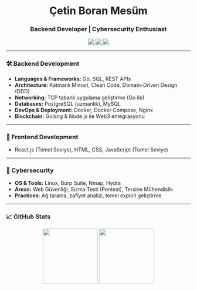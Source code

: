 <h1 align="center">Çetin Boran Mesüm</h1>
<h3 align="center">Backend Developer | Cybersecurity Enthusiast</h3>

<p align="center">
  <a href="https://linkedin.com/in/cetinboran" target="_blank">
    <img src="https://img.shields.io/badge/LinkedIn-0077B5?style=flat&logo=linkedin&logoColor=white" />
  </a>
  <a href="mailto:cetinmesum@gmail.com">
    <img src="https://img.shields.io/badge/Email-D14836?style=flat&logo=gmail&logoColor=white" />
  </a>
  <a href="https://github.com/cetinboran" target="_blank">
    <img src="https://img.shields.io/badge/GitHub-181717?style=flat&logo=github&logoColor=white" />
  </a>
</p>

---

### 🛠 Backend Development
- **Languages & Frameworks:** Go, SQL, REST APIs  
- **Architecture:** Katmanlı Mimari, Clean Code, Domain-Driven Design (DDD)  
- **Networking:** TCP tabanlı uygulama geliştirme (Go ile)  
- **Databases:** PostgreSQL (uzmanlık), MySQL  
- **DevOps & Deployment:** Docker, Docker Compose, Nginx  
- **Blockchain:** Golang & Node.js ile Web3 entegrasyonu  

---

### 🎨 Frontend Development
- React.js (Temel Seviye), HTML, CSS, JavaScript (Temel Seviye)  

---

### 🔐 Cybersecurity
- **OS & Tools:** Linux, Burp Suite, Nmap, Hydra  
- **Areas:** Web Güvenliği, Sızma Testi (Pentest), Tersine Mühendislik  
- **Practices:** Ağ tarama, zafiyet analizi, temel exploit geliştirme  

---

### 📈 GitHub Stats
<p align="center">
  <img src="https://github-readme-streak-stats.herokuapp.com/?user=cetinboran&theme=default" height="150"/>
  <img src="https://github-readme-stats.vercel.app/api/top-langs/?username=cetinboran&layout=compact&theme=default" height="150"/>
</p>
